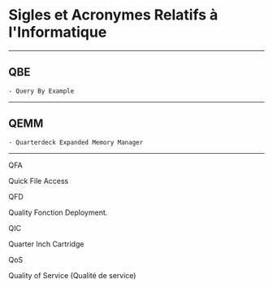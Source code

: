 # **Sigles et Acronymes Relatifs à l'Informatique**

---
## **QBE**

    - Query By Example
---
## **QEMM**

    - Quarterdeck Expanded Memory Manager
---
QFA

Quick File Access

QFD

Quality Fonction Deployment.

QIC

Quarter Inch Cartridge

QoS

Quality of Service (Qualité de service)
